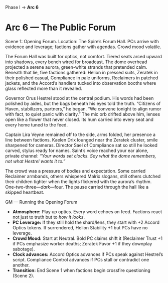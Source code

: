 <div class="wrap" role="main">

<div class="breadcrumbs">

Phase I → **Arc 6**

</div>

# Arc 6 — The Public Forum

Scene 1: Opening Forum. Location: The Spire’s Forum Hall. PCs arrive
with evidence and leverage; factions gather with agendas. Crowd mood
volatile.

The Forum Hall was built for optics, not comfort. Tiered seats arced
upward into shadows, every bench wired for broadcast. The dome overhead
projected a serene aurora, green-white strands that pretended calm.
Beneath that lie, five factions gathered: Helion in pressed suits,
Zeratek in their polished casual, Compliance in pale uniforms,
Reclaimers in patched jackets, and the Accord’s handlers tucked into
observation booths where glass reflected more than it revealed.

Governor Orus Hestrel stood at the central podium. His words had been
polished by aides, but the bags beneath his eyes told the truth.
“Citizens of Haven, stabilizers, partners,” he began. “We convene
tonight to align rumor with fact, to quiet panic with clarity.” The mic
orb drifted above him, lenses open like a flower that never closed. Its
hum carried into every seat and every home tuned to the feed.

Captain Lira Veyne remained off to the side, arms folded, her presence a
line between factions. Kaelen Drix lounged near the Zeratek cluster,
smile sharpened for cameras. Director Sael of Compliance sat so still he
looked carved, stylus ready for names. Saint’s voice reached your ear
alone, private channel: *“Your words set clocks. Say what the dome
remembers, not what Hestrel wants it to.”*

The crowd was a pressure of bodies and expectation. Some carried
Reclaimer armbands, others whispered Malrix slogans, still others
clutched their children tighter when the lights flickered with the
aurora’s rhythm. One-two-three—*dark*—four. The pause carried through
the hall like a skipped heartbeat.

<div class="gm">

<div class="gm-h">

GM — Running the Opening Forum

</div>

<div class="gm-b">

- **Atmosphere:** Play up optics. Every word echoes on feed. Factions
  react not just to truth but to *how it looks*.
- **PC Leverage:** If they still hold the shard/lens, they start with +2
  Accord Optics tokens. If surrendered, Helion Stability +1 but PCs have
  no leverage.
- **Crowd Mood:** Start at Neutral. Bold PC claims shift it (Reclaimer
  Trust +1 if PCs emphasize worker deaths; Zeratek Favor +1 if they
  downplay sabotage).
- **Clock advances:** Accord Optics advances if PCs speak against
  Hestrel’s script. Compliance Control advances if PCs stall or
  contradict one another.
- **Transition:** End Scene 1 when factions begin crossfire questioning
  (Scene 2).

</div>

</div>

</div>
